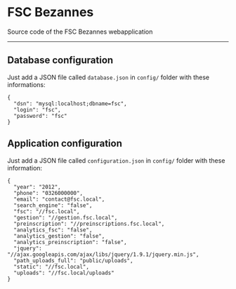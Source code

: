# FSC Bezannes

Source code of the FSC Bezannes webapplication


***


## Database configuration

Just add a JSON file called `database.json` in `config/`  folder with these informations:


    {
      "dsn": "mysql:localhost;dbname=fsc",
      "login": "fsc",
      "password": "fsc"
    }

## Application configuration

Just add a JSON file called `configuration.json` in `config/` folder with these information:

    {
      "year": "2012",
      "phone": "0326000000",
      "email": "contact@fsc.local",
      "search_engine": "false",
      "fsc": "//fsc.local",
      "gestion": "//gestion.fsc.local",
      "preinscription": "//preinscriptions.fsc.local",
      "analytics_fsc": "false",
      "analytics_gestion": "false",
      "analytics_preinscription": "false",
      "jquery": "//ajax.googleapis.com/ajax/libs/jquery/1.9.1/jquery.min.js",
      "path_uploads_full": "public/uploads",
      "static": "//fsc.local",
      "uploads": "//fsc.local/uploads"
    }
